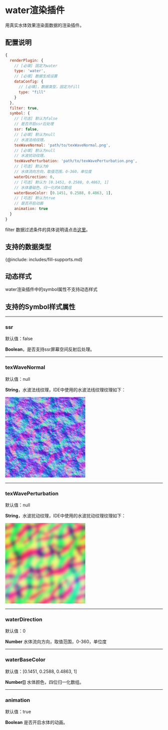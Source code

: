 # water渲染插件

用真实水体效果渲染面数据的渲染插件。

## 配置说明
```js
{
  renderPlugin: {
    // [必填] 固定为water
    type: 'water',
    // [必填] 数据生成设置
    dataConfig: {
      // [必填]，数据类型，固定为fill
      type: "fill"
    }
  },
  filter: true,
  symbol: {
    // [可选] 默认为false
    // 是否开启ssr后处理
    ssr: false,
    // [必填] 默认为null
    // 水波法线纹理。
    texWaveNormal: 'path/to/texWaveNormal.png',
    // [必填] 默认为null
    // 水波扰动纹理。
    texWavePerturbation: 'path/to/texWavePerturbation.png',
    // [可选] 默认为0
    // 水体流向方向，取值范围，0-360，单位度
    waterDirection: 0,
    // [可选] 默认为 [0.1451, 0.2588, 0.4863, 1]
    // 水体基础色，归一化的4位数组
    waterBaseColor: [0.1451, 0.2588, 0.4863, 1],
    // [可选] 默认为true
    // 是否开启动画
    animation: true
  }
}
```

filter 数据过滤条件的具体说明请点击[这里](../filter/feature-filter)。

## 支持的数据类型

{@include: includes/fill-supports.md}

## 动态样式

water渲染插件中的symbol属性不支持动态样式

## 支持的Symbol样式属性

-----------
### ssr

默认值：false

**Boolean**，是否支持ssr屏幕空间反射后处理。

-----------
### texWaveNormal

默认值：null

**String**，水波法线纹理，IDE中使用的水波法线纹理纹理如下：

![水波法线纹理](./assets/default-tex-wave-normal.png)

-----------
### texWavePerturbation

默认值：null

**String**，水波扰动纹理，IDE中使用的水波扰动纹理纹理如下：

![水波扰动纹理](./assets/default-tex-wave-perturbation.png)

-----------
### waterDirection

默认值：0

**Number** 水体流向方向，取值范围，0-360，单位度

-----------
### waterBaseColor

默认值：[0.1451, 0.2588, 0.4863, 1]

**Number[]** 水体颜色，四位归一化数组。

-----------
### animation

默认值：true

**Boolean** 是否开启水体的动画。